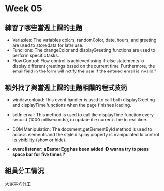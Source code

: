 # Week 05


## 練習了哪些當週上課的主題
* Variables: The variables colors, randomColor, date, hours, and greeting are used to store data for later use.
* Functions: The changeColor and displayGreeting functions are used to perform specific tasks.
* Flow Control: Flow control is achieved using if-else statements to display different greetings based on the current time. Furthermore, the email field in the form will notify the user if the entered email is invalid." 


## 額外找了與當週上課的主題相關的程式技術
* window.onload: This event handler is used to call both displayGreeting and displayTime functions when the page finishes loading.
* setInterval: This method is used to call the displayTime function every second (1000 milliseconds), to update the current time in real time.
* DOM Manipulation: The document.getElementById method is used to access elements and the style.display property is manipulated to control its visibility (show or hide).

* **event listener: a Easter Egg has been added :D wanna try to press space bar for five times ?** 

## 組員分工情況
大家平均分工
